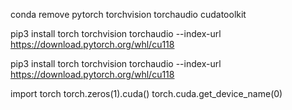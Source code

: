conda remove pytorch torchvision torchaudio cudatoolkit

pip3 install torch torchvision torchaudio --index-url https://download.pytorch.org/whl/cu118

pip3 install torch torchvision torchaudio --index-url https://download.pytorch.org/whl/cu118


import torch
torch.zeros(1).cuda()
torch.cuda.get_device_name(0)
